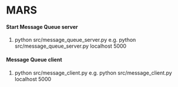 # MARS

#### Start Message Queue server
1. python src/message_queue_server.py <host> <port> e.g. python src/message_queue_server.py localhost 5000

#### Message Queue client
1. python src/message_client.py <host> <port> e.g. python src/message_client.py localhost 5000

